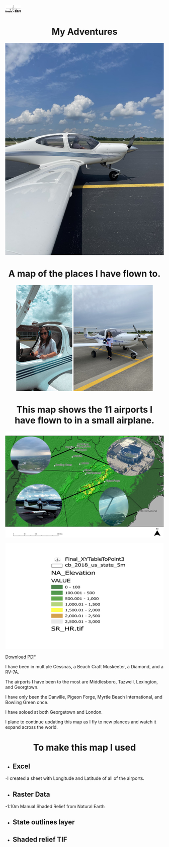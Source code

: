 <img src="MyMark.jpg" width="10%" height="10%">

<h1 align="center">My Adventures</h1>
 
 ![Image of me](meinside.jpg)

<h1 align="center">A map of the places I have flown to.</h1>

<p align="center" width="100%">
    <img width="35.3%" src="me.jpg">
    <img width="50%" src="theone.jpg">
    
</p>

 
<h1 align="center">This map shows the 11 airports I have flown to in a small airplane.</h1>

![Image of map](FinalMap.jpg) 

![Image of ledg](ledg.jpg)

[Download PDF](FinalMap.jpg)

I have been in multiple Cessnas, a Beach Craft Muskeeter, a Diamond, and a RV-7A.

The airports I have been to the most are Middlesboro, Tazwell, Lexington, and Georgtown.

I have only been the Danville, Pigeon Forge, Myrtle Beach International, and Bowling Green once.

I have soloed at both Georgetown and London.

I plane to continue updating this map as I fly to new plances and watch it expand across the world.



<h1 align="center">To make this map I used</h1>

* ## Excel
 -I created a sheet with Longitude and Latitude of all of the airports.
* ## Raster Data
 -1:10m Manual Shaded Relief from Natural Earth 
* ## State outlines layer
* ## Shaded relief TIF 


